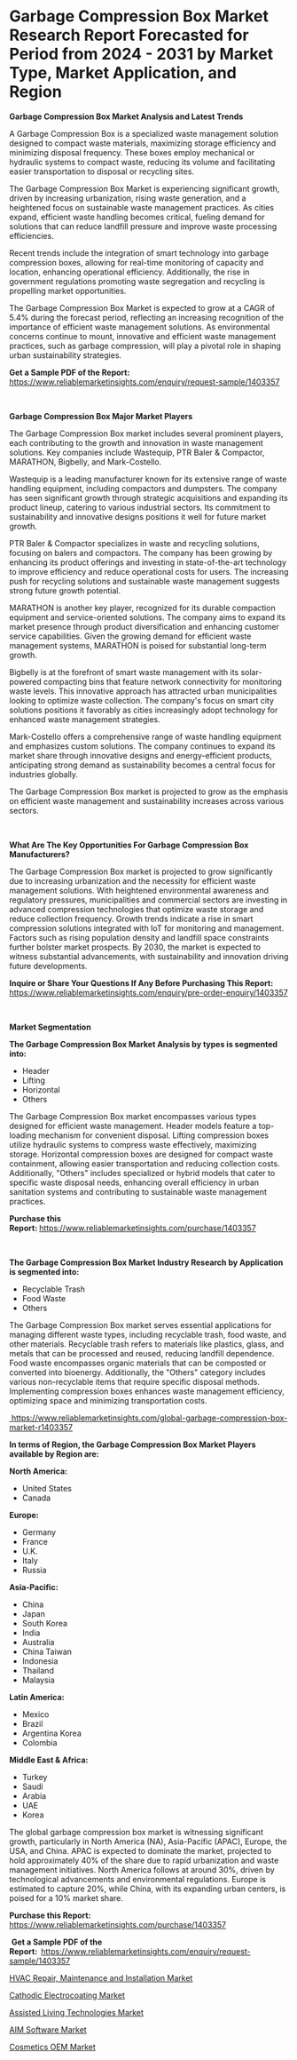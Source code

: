 <p><h1>Garbage Compression Box Market Research Report Forecasted for Period from 2024 -  2031 by Market Type, Market Application, and Region</h1></p><p><strong>Garbage Compression Box Market Analysis and Latest Trends</strong></p>
<p><p>A Garbage Compression Box is a specialized waste management solution designed to compact waste materials, maximizing storage efficiency and minimizing disposal frequency. These boxes employ mechanical or hydraulic systems to compact waste, reducing its volume and facilitating easier transportation to disposal or recycling sites.</p><p>The Garbage Compression Box Market is experiencing significant growth, driven by increasing urbanization, rising waste generation, and a heightened focus on sustainable waste management practices. As cities expand, efficient waste handling becomes critical, fueling demand for solutions that can reduce landfill pressure and improve waste processing efficiencies. </p><p>Recent trends include the integration of smart technology into garbage compression boxes, allowing for real-time monitoring of capacity and location, enhancing operational efficiency. Additionally, the rise in government regulations promoting waste segregation and recycling is propelling market opportunities. </p><p>The Garbage Compression Box Market is expected to grow at a CAGR of 5.4% during the forecast period, reflecting an increasing recognition of the importance of efficient waste management solutions. As environmental concerns continue to mount, innovative and efficient waste management practices, such as garbage compression, will play a pivotal role in shaping urban sustainability strategies.</p></p>
<p><strong>Get a Sample PDF of the Report:&nbsp;</strong> <a href="https://www.reliablemarketinsights.com/enquiry/request-sample/1403357?utm_campaign=1575&utm_medium=2&utm_source=Github&utm_content=ia&utm_term=23102024&utm_id=garbage-compression-box">https://www.reliablemarketinsights.com/enquiry/request-sample/1403357</a></p>
<p>&nbsp;</p>
<p><strong>Garbage Compression Box Major Market Players</strong></p>
<p><p>The Garbage Compression Box market includes several prominent players, each contributing to the growth and innovation in waste management solutions. Key companies include Wastequip, PTR Baler & Compactor, MARATHON, Bigbelly, and Mark-Costello.</p><p>Wastequip is a leading manufacturer known for its extensive range of waste handling equipment, including compactors and dumpsters. The company has seen significant growth through strategic acquisitions and expanding its product lineup, catering to various industrial sectors. Its commitment to sustainability and innovative designs positions it well for future market growth.</p><p>PTR Baler & Compactor specializes in waste and recycling solutions, focusing on balers and compactors. The company has been growing by enhancing its product offerings and investing in state-of-the-art technology to improve efficiency and reduce operational costs for users. The increasing push for recycling solutions and sustainable waste management suggests strong future growth potential.</p><p>MARATHON is another key player, recognized for its durable compaction equipment and service-oriented solutions. The company aims to expand its market presence through product diversification and enhancing customer service capabilities. Given the growing demand for efficient waste management systems, MARATHON is poised for substantial long-term growth.</p><p>Bigbelly is at the forefront of smart waste management with its solar-powered compacting bins that feature network connectivity for monitoring waste levels. This innovative approach has attracted urban municipalities looking to optimize waste collection. The company's focus on smart city solutions positions it favorably as cities increasingly adopt technology for enhanced waste management strategies.</p><p>Mark-Costello offers a comprehensive range of waste handling equipment and emphasizes custom solutions. The company continues to expand its market share through innovative designs and energy-efficient products, anticipating strong demand as sustainability becomes a central focus for industries globally.</p><p>The Garbage Compression Box market is projected to grow as the emphasis on efficient waste management and sustainability increases across various sectors.</p></p>
<p>&nbsp;</p>
<p><strong>What Are The Key Opportunities For Garbage Compression Box Manufacturers?</strong></p>
<p><p>The Garbage Compression Box market is projected to grow significantly due to increasing urbanization and the necessity for efficient waste management solutions. With heightened environmental awareness and regulatory pressures, municipalities and commercial sectors are investing in advanced compression technologies that optimize waste storage and reduce collection frequency. Growth trends indicate a rise in smart compression solutions integrated with IoT for monitoring and management. Factors such as rising population density and landfill space constraints further bolster market prospects. By 2030, the market is expected to witness substantial advancements, with sustainability and innovation driving future developments.</p></p>
<p><strong>Inquire or Share Your Questions If Any Before Purchasing This Report:</strong> <a href="https://www.reliablemarketinsights.com/enquiry/pre-order-enquiry/1403357?utm_campaign=1575&utm_medium=2&utm_source=Github&utm_content=ia&utm_term=23102024&utm_id=garbage-compression-box">https://www.reliablemarketinsights.com/enquiry/pre-order-enquiry/1403357</a></p>
<p>&nbsp;</p>
<p><strong>Market Segmentation</strong></p>
<p><strong>The Garbage Compression Box Market Analysis by types is segmented into:</strong></p>
<p><ul><li>Header</li><li>Lifting</li><li>Horizontal</li><li>Others</li></ul></p>
<p><p>The Garbage Compression Box market encompasses various types designed for efficient waste management. Header models feature a top-loading mechanism for convenient disposal. Lifting compression boxes utilize hydraulic systems to compress waste effectively, maximizing storage. Horizontal compression boxes are designed for compact waste containment, allowing easier transportation and reducing collection costs. Additionally, "Others" includes specialized or hybrid models that cater to specific waste disposal needs, enhancing overall efficiency in urban sanitation systems and contributing to sustainable waste management practices.</p></p>
<p><strong>Purchase this Report:&nbsp;</strong><a href="https://www.reliablemarketinsights.com/purchase/1403357?utm_campaign=1575&utm_medium=2&utm_source=Github&utm_content=ia&utm_term=23102024&utm_id=garbage-compression-box">https://www.reliablemarketinsights.com/purchase/1403357</a></p>
<p>&nbsp;</p>
<p><strong>The Garbage Compression Box Market Industry Research by Application is segmented into:</strong></p>
<p><ul><li>Recyclable Trash</li><li>Food Waste</li><li>Others</li></ul></p>
<p><p>The Garbage Compression Box market serves essential applications for managing different waste types, including recyclable trash, food waste, and other materials. Recyclable trash refers to materials like plastics, glass, and metals that can be processed and reused, reducing landfill dependence. Food waste encompasses organic materials that can be composted or converted into bioenergy. Additionally, the "Others" category includes various non-recyclable items that require specific disposal methods. Implementing compression boxes enhances waste management efficiency, optimizing space and minimizing transportation costs.</p></p>
<p><a href="https://www.reliablemarketinsights.com/global-garbage-compression-box-market-r1403357?utm_campaign=1575&utm_medium=2&utm_source=Github&utm_content=ia&utm_term=23102024&utm_id=garbage-compression-box">&nbsp;https://www.reliablemarketinsights.com/global-garbage-compression-box-market-r1403357</a></p>
<p><strong>In terms of Region, the Garbage Compression Box Market Players available by Region are:</strong></p>
<p>
    <p> <strong> North America: </strong>
        <ul>
            <li>United States</li>
            <li>Canada</li>
        </ul>
        </p> 
    <p> <strong> Europe: </strong>
        <ul>
            <li>Germany</li>
            <li>France</li>
            <li>U.K.</li>
            <li>Italy</li>
            <li>Russia</li>
        </ul>
        </p> 
    <p> <strong> Asia-Pacific: </strong>
        <ul>
            <li>China</li>
            <li>Japan</li>
            <li>South Korea</li>
            <li>India</li>
            <li>Australia</li>
            <li>China Taiwan</li>
            <li>Indonesia</li>
            <li>Thailand</li>
            <li>Malaysia</li>
        </ul>
        </p> 
    <p> <strong> Latin America: </strong>
        <ul>
            <li>Mexico</li>
            <li>Brazil</li>
            <li>Argentina Korea</li>
            <li>Colombia</li>
        </ul>
        </p> 
    <p> <strong> Middle East & Africa: </strong>
        <ul>
            <li>Turkey</li>
            <li>Saudi</li>
            <li>Arabia</li>
            <li>UAE</li>
            <li>Korea</li>
        </ul>
    </p>
    </p>
<p><p>The global garbage compression box market is witnessing significant growth, particularly in North America (NA), Asia-Pacific (APAC), Europe, the USA, and China. APAC is expected to dominate the market, projected to hold approximately 40% of the share due to rapid urbanization and waste management initiatives. North America follows at around 30%, driven by technological advancements and environmental regulations. Europe is estimated to capture 20%, while China, with its expanding urban centers, is poised for a 10% market share.</p></p>
<p><strong>Purchase this Report: </strong><a href="https://www.reliablemarketinsights.com/purchase/1403357?utm_campaign=1575&utm_medium=2&utm_source=Github&utm_content=ia&utm_term=23102024&utm_id=garbage-compression-box">https://www.reliablemarketinsights.com/purchase/1403357</a></p>
<p>&nbsp;<strong>Get a Sample PDF of the Report:&nbsp;&nbsp;</strong><a href="https://www.reliablemarketinsights.com/enquiry/request-sample/1403357?utm_campaign=1575&utm_medium=2&utm_source=Github&utm_content=ia&utm_term=23102024&utm_id=garbage-compression-box">https://www.reliablemarketinsights.com/enquiry/request-sample/1403357</a></p>
<p><strong></strong></p>
<p><p><a href="https://github.com/MarciaRunte/Market-Research-Report-List-1/blob/main/hvac-repair-maintenance-and-installation-market.md?utm_campaign=1575&utm_medium=2&utm_source=Github&utm_content=ia&utm_term=23102024&utm_id=garbage-compression-box">HVAC Repair, Maintenance and Installation Market</a></p><p><a href="https://www.linkedin.com/pulse/cathodic-electrocoating-market2024-2031-industry-v34tc?utm_campaign=1575&utm_medium=2&utm_source=Github&utm_content=ia&utm_term=23102024&utm_id=garbage-compression-box">Cathodic Electrocoating Market</a></p><p><a href="https://www.linkedin.com/pulse/top-trends-transforming-assisted-living-technologies-wbtdc?utm_campaign=1575&utm_medium=2&utm_source=Github&utm_content=ia&utm_term=23102024&utm_id=garbage-compression-box">Assisted Living Technologies Market</a></p><p><a href="https://www.linkedin.com/pulse/future-aim-software-market-global-forecast-trends-2024-dbthc?utm_campaign=1575&utm_medium=2&utm_source=Github&utm_content=ia&utm_term=23102024&utm_id=garbage-compression-box">AIM Software Market</a></p><p><a href="https://www.linkedin.com/pulse/cosmetics-oem-market-global-regional-analysis-focus-end-user-8pvgc?utm_campaign=1575&utm_medium=2&utm_source=Github&utm_content=ia&utm_term=23102024&utm_id=garbage-compression-box">Cosmetics OEM Market</a></p></p>